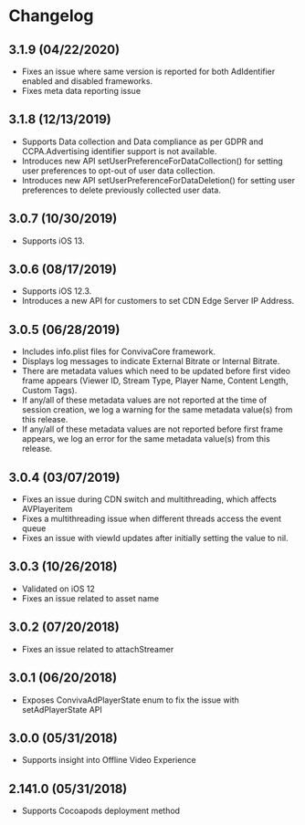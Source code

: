 # Changelog

## 3.1.9 (04/22/2020)
* Fixes an issue where same version is reported for both AdIdentifier enabled and disabled frameworks.
* Fixes meta data reporting issue


## 3.1.8 (12/13/2019)
* Supports Data collection and Data compliance as per GDPR and CCPA.Advertising identifier support is not available.
* Introduces new API setUserPreferenceForDataCollection() for setting user preferences to opt-out of user data collection.
* Introduces new API setUserPreferenceForDataDeletion() for setting user preferences to delete previously collected user data.

## 3.0.7 (10/30/2019)
* Supports iOS 13.

## 3.0.6 (08/17/2019)
* Supports iOS 12.3.
* Introduces a new API for customers to set CDN Edge Server IP Address.


## 3.0.5 (06/28/2019)
* Includes info.plist files for ConvivaCore framework.
* Displays log messages to indicate External Bitrate or Internal Bitrate.
* There are metadata values which need to be updated before first video frame appears (Viewer ID, Stream Type, Player Name, Content Length, Custom Tags).
* If any/all of these metadata values are not reported at the time of session creation, we log a warning for the same metadata value(s) from this release.
* If any/all of these metadata values are not reported before first frame appears, we log an error for the same metadata value(s) from this release.

## 3.0.4 (03/07/2019)
* Fixes an issue during CDN switch and multithreading, which affects AVPlayeritem
* Fixes a multithreading issue when different threads access the event queue
* Fixes an issue with viewId updates after initially setting the value to nil.

## 3.0.3 (10/26/2018)
* Validated on iOS 12
* Fixes an issue related to asset name

## 3.0.2 (07/20/2018)
* Fixes an issue related to attachStreamer

## 3.0.1 (06/20/2018)
* Exposes ConvivaAdPlayerState enum to fix the issue with setAdPlayerState API

## 3.0.0 (05/31/2018)
* Supports insight into Offline Video Experience

## 2.141.0 (05/31/2018)
* Supports Cocoapods deployment method
